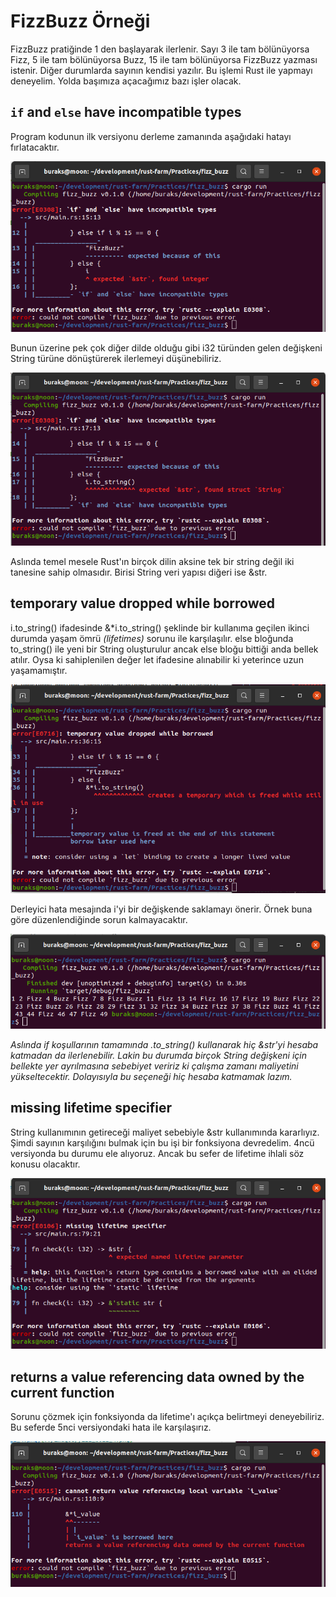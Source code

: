 # FizzBuzz Örneği

FizzBuzz pratiğinde 1 den başlayarak ilerlenir. Sayı 3 ile tam bölünüyorsa Fizz, 5 ile tam bölünüyorsa Buzz, 15 ile tam bölünüyorsa FizzBuzz yazması istenir. Diğer durumlarda sayının kendisi yazılır. Bu işlemi Rust ile yapmayı deneyelim. Yolda başımıza açacağımız bazı işler olacak.

## `if` and `else` have incompatible types

Program kodunun ilk versiyonu derleme zamanında aşağıdaki hatayı fırlatacaktır.

![../images/fizz_buzz_1.png](../images/fizz_buzz_1.png)

Bunun üzerine pek çok diğer dilde olduğu gibi i32 türünden gelen değişkeni String türüne dönüştürerek ilerlemeyi düşünebiliriz.

![../images/fizz_buzz_2.png](../images/fizz_buzz_2.png)

Aslında temel mesele Rust'ın birçok dilin aksine tek bir string değil iki tanesine sahip olmasıdır. Birisi String veri yapısı diğeri ise &str.

## temporary value dropped while borrowed

i.to_string() ifadesinde &*i.to_string() şeklinde bir kullanıma geçilen ikinci durumda yaşam ömrü *(lifetimes)* sorunu ile karşılaşılır. else bloğunda to_string() ile yeni bir String oluşturulur ancak else bloğu bittiği anda bellek atılır. Oysa ki sahiplenilen değer let ifadesine alınabilir ki yeterince uzun yaşamamıştır.

![../images/fizz_buzz_3.png](../images/fizz_buzz_3.png)

Derleyici hata mesajında i'yi bir değişkende saklamayı önerir. Örnek buna göre düzenlendiğinde sorun kalmayacaktır.

![../images/fizz_buzz_4.png](../images/fizz_buzz_4.png)

_Aslında if koşullarının tamamında .to_string() kullanarak hiç &str'yi hesaba katmadan da ilerlenebilir. Lakin bu durumda birçok String değişkeni için bellekte yer ayrılmasına sebebiyet veririz ki çalışma zamanı maliyetini yükseltecektir. Dolayısıyla bu seçeneği hiç hesaba katmamak lazım._

## missing lifetime specifier

String kullanımının getireceği maliyet sebebiyle &str kullanımında kararlıyız. Şimdi sayının karşılığını bulmak için bu işi bir fonksiyona devredelim. 4ncü versiyonda bu durumu ele alıyoruz. Ancak bu sefer de lifetime ihlali söz konusu olacaktır.

![../images/fizz_buzz_5.png](../images/fizz_buzz_5.png)

## returns a value referencing data owned by the current function

Sorunu çözmek için fonksiyonda da lifetime'ı açıkça belirtmeyi deneyebiliriz. Bu seferde 5nci versiyondaki hata ile karşılaşırız.

![../images/fizz_buzz_6.png](../images/fizz_buzz_6.png)

